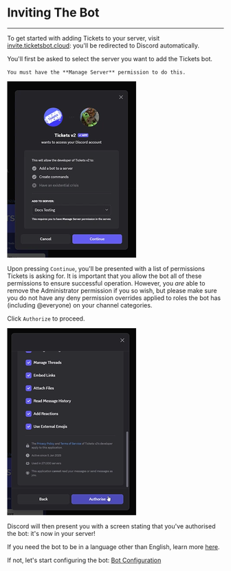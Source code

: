# Inviting The Bot  
***

To get started with adding Tickets to your server, visit [invite.ticketsbot.cloud](https://invite.ticketsbot.cloud): you'll be redirected to Discord automatically.  
  
You'll first be asked to select the server you want to add the Tickets bot. 

```admonish note
You must have the **Manage Server** permission to do this.  
```

![Select server](../img/invite-1.webp)

Upon pressing `Continue`, you'll be presented with a list of permissions Tickets is asking for. It is important that you allow the bot all of these permissions to ensure successful operation. However, you *are* able to remove the Administrator permission if you so wish, but please make sure you do not have any deny permission overrides applied to roles the bot has (including @everyone) on your channel categories. 

Click `Authorize` to proceed.

![Authorize permissions](../img/invite-2.webp)

Discord will then present you with a screen stating that you've authorised the bot: it's now in your server! 

If you need the bot to be in a language other than English, learn more [here](./languages.md).

If not, let's start configuring the bot: [Bot Configuration](./configuration.md)
